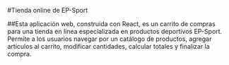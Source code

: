 
#Tienda online de EP-Sport

##Esta aplicación web, construida con React, es un carrito de compras para una tienda en línea especializada en productos deportivos EP-Sport. 
Permite a los usuarios navegar por un catálogo de productos, agregar artículos al carrito, modificar cantidades, calcular totales y finalizar la compra.
